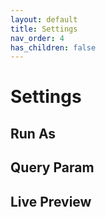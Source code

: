 ```yaml
---
layout: default
title: Settings
nav_order: 4
has_children: false
---
```


# Settings

## Run As
## Query Param
## Live Preview